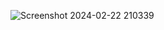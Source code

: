 ![Screenshot 2024-02-22 210339](https://github.com/Amisha0971/FLOATING-PROFILE-IMAGE-HTML-CSS/assets/136344215/c951649e-abe0-4370-9740-95f6b5121e90)
